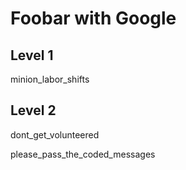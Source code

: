 # Foobar with Google

## Level 1
minion_labor_shifts

## Level 2
dont_get_volunteered

please_pass_the_coded_messages